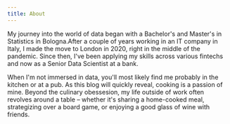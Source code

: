 ```yaml
---
title: About
---
```


My journey into the world of data began with a Bachelor's and Master's in Statistics in Bologna.After a couple of years working in an IT company in Italy, I made the move to London in 2020, right in the middle of the pandemic. Since then, I've been applying my skills across various fintechs and now as a Senior Data Scientist at a bank.

When I'm not immersed in data, you'll most likely find me probably in the kitchen or at a pub. As this blog will quickly reveal, cooking is a passion of mine. Beyond the culinary obessesion, my life outside of work often revolves around a table – whether it's sharing a home-cooked meal, strategizing over a board game, or enjoying a good glass of wine with friends.
